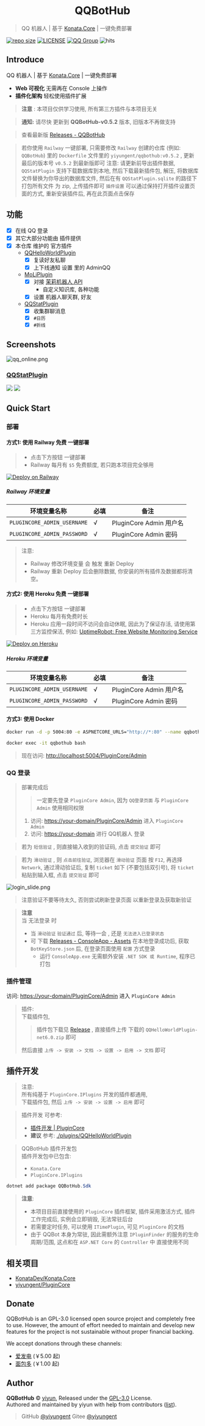 
<h1 align="center">QQBotHub</h1>

> QQ 机器人 | 基于 [Konata.Core](https://github.com/KonataDev/Konata.Core) | 一键免费部署

[![repo size](https://img.shields.io/github/repo-size/yiyungent/QQBotHub.svg?style=flat)]()
[![LICENSE](https://img.shields.io/github/license/yiyungent/QQBotHub.svg?style=flat)](https://github.com/yiyungent/QQBotHub/blob/master/LICENSE)
[![QQ Group](https://img.shields.io/badge/QQ%20Group-894031109-deepgreen)](https://jq.qq.com/?_wv=1027&k=q5R82fYN)
![hits](https://api-onetree.moeci.com/hits.svg?id=QQBotHub)

## Introduce

QQ 机器人 | 基于 [Konata.Core](https://github.com/KonataDev/Konata.Core) | 一键免费部署

- **Web 可视化** 无需再在 Console 上操作
- **插件化架构** 轻松使用插件扩展

> **注意** : 本项目仅供学习使用, 所有第三方插件与本项目无关

> **通知:**
> 请尽快 更新到 **QQBotHub-v0.5.2** 版本, 旧版本不再做支持   

> 查看最新版 [Releases - QQBotHub](https://github.com/yiyungent/QQBotHub/releases?q=QQBotHub&expanded=true)

> 若你使用 `Railway` 一键部署, 只需要修改 `Railway` 创建的仓库 (例如: `QQBotHub`) 里的 `Dockerfile` 文件里的 `yiyungent/qqbothub:v0.5.2` , 更新最后的版本号 `v0.5.2` 到最新版即可
> 注意: 请更新前导出插件数据, `QQStatPlugin` 支持下载数据库到本地, 然后下载最新插件包, 解压, 将数据库文件替换为你导出的数据库文件, 然后在有 `QQStatPlugin.sqlite` 的路径下打包所有文件 为 zip, 上传插件即可
> `插件设置` 可以通过保持打开插件设置页面的方式, 重新安装插件后, 再在此页面点击保存

## 功能

- [x] 在线 QQ 登录
- [x] 其它大部分功能由 插件提供
- [x] 本仓库 维护的 官方插件
  - [QQHelloWorldPlugin](https://github.com/yiyungent/QQBotHub/releases?q=QQHelloWorldPlugin&expanded=true)
    - [x] 复读好友私聊
    - [x] 上下线通知 设置 里的 AdminQQ
   - [MoLiPlugin](https://github.com/yiyungent/QQBotHub/releases?q=MoLiPlugin&expanded=true)
     - [x] 对接 [茉莉机器人 API](https://mly.app)
       - 自定义知识库, 各种功能
     - [x] 设置 机器人聊天群, 好友
   - [QQStatPlugin](https://github.com/yiyungent/QQBotHub/releases?q=QQStatPlugin&expanded=true)
     - [x] 收集群聊消息 
     - [x] `#日历`
     - [x] `#折线`

## Screenshots

![qq_online.png](./screenshots/qq_online.png)

### [QQStatPlugin](https://github.com/yiyungent/QQBotHub/releases?q=QQStatPlugin&expanded=true)

![](./screenshots/2022-04-18-15-46-04.png)
![](./screenshots/2022-04-18-15-47-02.png)

## Quick Start

### 部署

#### 方式1: 使用 Railway 免费 一键部署 

> - 点击下方按钮 一键部署      
> - Railway 每月有 `$5` 免费额度, 若只跑本项目完全够用

[![Deploy on Railway](https://railway.app/button.svg)](https://railway.app/new/template/A3JY-J?referralCode=8eKBDA)


##### Railway 环境变量

| 环境变量名称                | 必填 | 备注                    |
| --------------------------- | ---- | ----------------------- |
| `PLUGINCORE_ADMIN_USERNAME` | √    | PluginCore Admin 用户名 |
| `PLUGINCORE_ADMIN_PASSWORD` | √    | PluginCore Admin 密码   |


> 注意:    
> - Railway 修改环境变量 会 触发 重新 Deploy   
> - Railway 重新 Deploy 后会删除数据, 你安装的所有插件及数据都将清空。

#### 方式2: 使用 Heroku 免费 一键部署 

> - 点击下方按钮 一键部署    
> - Heroku 每月有免费时长   
> - Heroku 应用一段时间不访问会自动休眠, 因此为了保证存活, 请使用第三方监控保活, 例如: [UptimeRobot: Free Website Monitoring Service](https://uptimerobot.com/)   

[![Deploy on Heroku](https://www.herokucdn.com/deploy/button.svg)](https://heroku.com/deploy?template=https://github.com/yiyungent/QQBotHub)



##### Heroku 环境变量

| 环境变量名称                | 必填 | 备注                    |
| --------------------------- | ---- | ----------------------- |
| `PLUGINCORE_ADMIN_USERNAME` | √    | PluginCore Admin 用户名 |
| `PLUGINCORE_ADMIN_PASSWORD` | √    | PluginCore Admin 密码   |




#### 方式3: 使用 Docker

```bash
docker run -d -p 5004:80 -e ASPNETCORE_URLS="http://*:80" --name qqbothub yiyungent/qqbothub
```

```bash
docker exec -it qqbothub bash
```

> 现在访问: <http://localhost:5004/PluginCore/Admin>



### QQ 登录

> 部署完成后
> > 一定要先登录 `PluginCore Admin`, 因为 `QQ登录页面` 与 `PluginCore Admin` 使用相同权限      
> 1. 访问: <https://your-domain/PluginCore/Admin>  进入 `PluginCore Admin`
> 2. 访问: <https://your-domain> 进行 QQ机器人 登录

> 若为 `短信验证` , 则直接输入收到的验证码, 点击 `提交验证` 即可

> 若为 `滑动验证` , 则 `点击前往验证`, 浏览器在 `滑动验证` 页面 按 `F12`, 再选择 `Network`, 通过滑动验证后, 复制 `ticket` 如下 (不要包括双引号), 将 `ticket` 粘贴到输入框, 点击 `提交验证` 即可

![login_slide.png](./screenshots/login_slide.png)

> 注意验证不要等待太久, 否则尝试刷新登录页面 以重新登录及获取新验证


> **注意**    
> 当 无法登录 时
> - 当 `滑动验证` `验证通过` 后, 等待一会 , 还是 `无法进入已登录状态`       
> - 可 下载 [Releases - ConsoleApp - Assets](https://github.com/yiyungent/QQBotHub/releases?q=ConsoleApp&expanded=true) 在本地登录成功后, 获取 `BotKeyStore.json` 后, 在登录页面使用 `配置` 方式登录
>   - 运行 `ConsoleApp.exe` 无需额外安装 `.NET SDK 或 Runtime`, 程序已打包




### 插件管理

访问: <https://your-domain/PluginCore/Admin>  进入 `PluginCore Admin`

> 插件:   
> 下载插件包, 
> > 插件包下载见 [Release](https://github.com/yiyungent/QQBotHub/releases) , 
> > 直接插件上传 下载的 `QQHelloWorldPlugin-net6.0.zip` 即可    
> 
> 然后直接 `上传 -> 安装 -> 文档 -> 设置 -> 启用 -> 文档` 即可


## 插件开发

> 注意:  
> 所有纯基于 `PluginCore.IPlugins` 开发的插件都通用,   
> 下载插件包, 然后 `上传 -> 安装 -> 设置 -> 启用` 即可


> 插件开发 可参考:   
> - [插件开发 | PluginCore](https://moeci.com/PluginCore/zh/PluginDev/Guide/)      
> - **建议** 参考: [./plugins/QQHelloWorldPlugin](https://github.com/yiyungent/QQBotHub/tree/main/plugins/QQHelloWorldPlugin)

> QQBotHub 插件开发包  
> 插件开发包中已包含:   
> - `Konata.Core`
> - `PluginCore.IPlugins`

```powershell
dotnet add package QQBotHub.Sdk
```

> **注意**:   
> - 本项目目前直接使用的 `PluginCore` 插件框架, 插件采用激活方式, 插件工作完成后, 实例会立即销毁, 无法常驻后台
> - 若需要定时任务, 可以使用 `ITimePlugin`, 可见 `PluginCore` 的文档    
> - 由于 QQBot 本身为常驻, 因此需额外注意 `IPluginFinder` 的服务的生命周期/范围, 这点和在 `ASP.NET Core` 的 `Controller` 中 直接使用不同

## 相关项目


- [KonataDev/Konata.Core](https://github.com/KonataDev/Konata.Core)
- [yiyungent/PluginCore](https://github.com/yiyungent/PluginCore)


## Donate

QQBotHub is an GPL-3.0 licensed open source project and completely free to use. However, the amount of effort needed to maintain and develop new features for the project is not sustainable without proper financial backing.

We accept donations through these channels:

- <a href="https://afdian.net/@yiyun" target="_blank">爱发电</a> (￥5.00 起)
- <a href="https://dun.mianbaoduo.com/@yiyun" target="_blank">面包多</a> (￥1.00 起)

## Author

**QQBotHub** © [yiyun](https://github.com/yiyungent), Released under the [GPL-3.0](./LICENSE) License.<br>
Authored and maintained by yiyun with help from contributors ([list](https://github.com/yiyungent/QQBotHub/contributors)).

> GitHub [@yiyungent](https://github.com/yiyungent) Gitee [@yiyungent](https://gitee.com/yiyungent)

